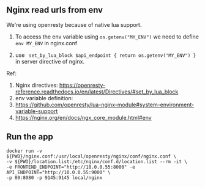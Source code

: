 ## Nginx read urls from env

We're using openresty because of native lua support.

1. To access the env variable using `os.getenv("MY_ENV")` we need to define `env MY_ENV` in nginx.conf

2. use ` set_by_lua_block $api_endpoint { return os.getenv("MY_ENV") }` in server directive of nginx.

Ref:
1. Nginx directives: https://openresty-reference.readthedocs.io/en/latest/Directives/#set_by_lua_block
2. env variable definition: 
  1. https://github.com/openresty/lua-nginx-module#system-environment-variable-support
  2. https://nginx.org/en/docs/ngx_core_module.html#env

## Run the app

```
docker run -v ${PWD}/nginx.conf:/usr/local/openresty/nginx/conf/nginx.conf \
-v ${PWD}/location.list:/etc/nginx/conf.d/location.list --rm -it \
-e FRONTEND_ENDPOINT="http://10.0.0.55:8000" -e API_ENDPOINT="http://10.0.0.55:9000" \
-p 80:8080 -p 9145:9145 local/nginx
```

